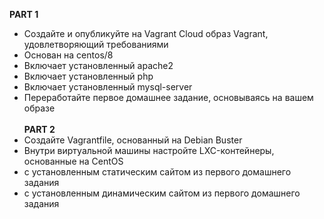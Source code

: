 **PART 1**
- Создайте и опубликуйте на Vagrant Cloud образ Vagrant,
удовлетворяющий требованиями 
- Основан на centos/8 
- Включает установленный apache2 
- Включает установленный php 
- Включает установленный mysql-server 
- Переработайте первое домашнее задание, основываясь на
вашем образе 
\
\
**PART 2**
- Создайте Vagrantfile, основанный на Debian Buster 
- Внутри виртуальной машины настройте LXC-контейнеры,
основанные на CentOS 
- с установленным статическим сайтом из первого
домашнего задания 
- с установленным динамическим сайтом из первого
домашнего задания 
